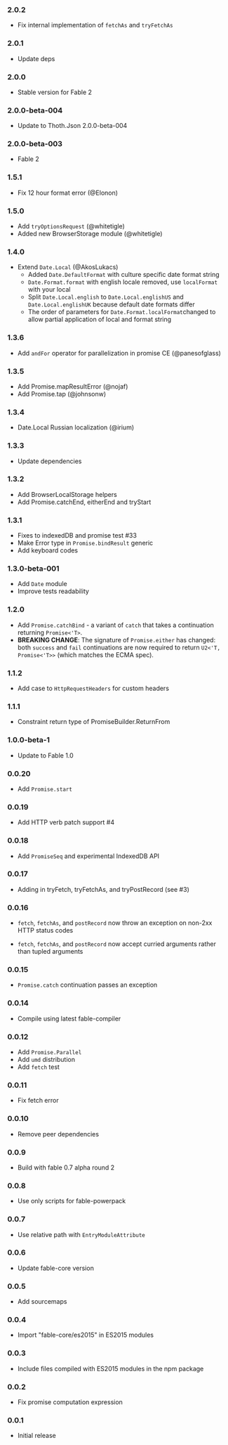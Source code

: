 ### 2.0.2

* Fix internal implementation of `fetchAs` and `tryFetchAs`

### 2.0.1

* Update deps

### 2.0.0

* Stable version for Fable 2

### 2.0.0-beta-004

* Update to Thoth.Json 2.0.0-beta-004

### 2.0.0-beta-003

* Fable 2

### 1.5.1

* Fix 12 hour format error (@Elonon)

### 1.5.0

* Add `tryOptionsRequest` (@whitetigle)
* Added new BrowserStorage module (@whitetigle)

### 1.4.0

* Extend `Date.Local` (@AkosLukacs)
  * Added `Date.DefaultFormat` with culture specific date format string
  * `Date.Format.format` with english locale removed, use `localFormat` with your local
  * Split `Date.Local.english` to `Date.Local.englishUS` and `Date.Local.englishUK` because default date formats differ
  * The order of parameters for `Date.Format.localFormat`changed to allow partial application of local and format string

### 1.3.6

* Add `andFor` operator for parallelization in promise CE (@panesofglass)

### 1.3.5

* Add Promise.mapResultError (@nojaf)
* Add Promise.tap (@johnsonw)

### 1.3.4

* Date.Local Russian localization (@irium)

### 1.3.3

* Update dependencies

### 1.3.2

* Add BrowserLocalStorage helpers
* Add Promise.catchEnd, eitherEnd and tryStart

### 1.3.1

* Fixes to indexedDB and promise test #33
* Make Error type in `Promise.bindResult` generic
* Add keyboard codes

### 1.3.0-beta-001

* Add `Date` module
* Improve tests readability

### 1.2.0

* Add `Promise.catchBind` - a variant of `catch` that takes a continuation returning `Promise<'T>`.
* **BREAKING CHANGE**: The signature of `Promise.either` has changed: both `success` and `fail` continuations are now required to return `U2<'T, Promise<'T>>` (which matches the ECMA spec).

### 1.1.2

* Add case to `HttpRequestHeaders` for custom headers

### 1.1.1

* Constraint return type of PromiseBuilder.ReturnFrom

### 1.0.0-beta-1

* Update to Fable 1.0

### 0.0.20

* Add `Promise.start`

### 0.0.19

* Add HTTP verb patch support #4

### 0.0.18

* Add `PromiseSeq` and experimental IndexedDB API

### 0.0.17

* Adding in tryFetch, tryFetchAs, and tryPostRecord (see #3)

### 0.0.16

* `fetch`, `fetchAs`, and `postRecord` now throw an exception on non-2xx HTTP status codes

* `fetch`, `fetchAs`, and `postRecord` now accept curried arguments rather than tupled arguments

### 0.0.15

* `Promise.catch` continuation passes an exception

### 0.0.14

* Compile using latest fable-compiler

### 0.0.12

* Add `Promise.Parallel`
* Add `umd` distribution
* Add `fetch` test

### 0.0.11

* Fix fetch error

### 0.0.10

* Remove peer dependencies

### 0.0.9

* Build with fable 0.7 alpha round 2

### 0.0.8

* Use only scripts for fable-powerpack

### 0.0.7

* Use relative path with `EntryModuleAttribute`

### 0.0.6

* Update fable-core version

### 0.0.5

* Add sourcemaps

### 0.0.4

* Import "fable-core/es2015" in ES2015 modules

### 0.0.3

* Include files compiled with ES2015 modules in the npm package

### 0.0.2

* Fix promise computation expression

### 0.0.1

* Initial release
